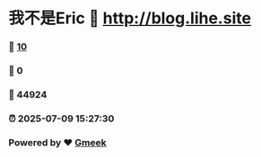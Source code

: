 # 我不是Eric :link: http://blog.lihe.site 
### :page_facing_up: [10](http://blog.lihe.site/tag.html) 
### :speech_balloon: 0 
### :hibiscus: 44924 
### :alarm_clock: 2025-07-09 15:27:30 
### Powered by :heart: [Gmeek](https://github.com/Meekdai/Gmeek)
